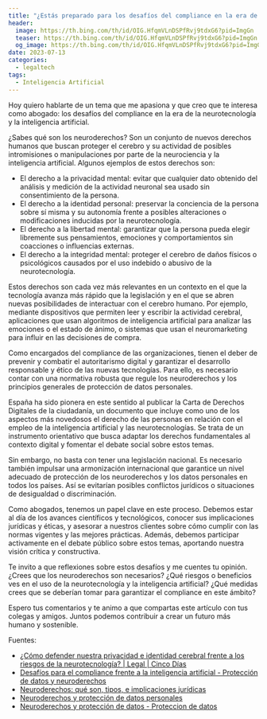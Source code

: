 ```yaml
---
title: "¿Estás preparado para los desafíos del compliance en la era de la neurotecnología y la inteligencia artificial?"
header:
  image: https://th.bing.com/th/id/OIG.HfqmVLnDSPfRvj9tdxG6?pid=ImgGn
  teaser: https://th.bing.com/th/id/OIG.HfqmVLnDSPfRvj9tdxG6?pid=ImgGn
  og_image: https://th.bing.com/th/id/OIG.HfqmVLnDSPfRvj9tdxG6?pid=ImgGn
date: 2023-07-13
categories:
  - legaltech
tags:
  - Inteligencia Artificial
---
```


Hoy quiero hablarte de un tema que me apasiona y que creo que te interesa como abogado: los desafíos del compliance en la era de la neurotecnología y la inteligencia artificial.

¿Sabes qué son los neuroderechos? Son un conjunto de nuevos derechos humanos que buscan proteger el cerebro y su actividad de posibles intromisiones o manipulaciones por parte de la neurociencia y la inteligencia artificial. Algunos ejemplos de estos derechos son:

- El derecho a la privacidad mental: evitar que cualquier dato obtenido del análisis y medición de la actividad neuronal sea usado sin consentimiento de la persona.
- El derecho a la identidad personal: preservar la conciencia de la persona sobre sí misma y su autonomía frente a posibles alteraciones o modificaciones inducidas por la neurotecnología.
- El derecho a la libertad mental: garantizar que la persona pueda elegir libremente sus pensamientos, emociones y comportamientos sin coacciones o influencias externas.
- El derecho a la integridad mental: proteger el cerebro de daños físicos o psicológicos causados por el uso indebido o abusivo de la neurotecnología.

Estos derechos son cada vez más relevantes en un contexto en el que la tecnología avanza más rápido que la legislación y en el que se abren nuevas posibilidades de interactuar con el cerebro humano. Por ejemplo, mediante dispositivos que permiten leer y escribir la actividad cerebral, aplicaciones que usan algoritmos de inteligencia artificial para analizar las emociones o el estado de ánimo, o sistemas que usan el neuromarketing para influir en las decisiones de compra.

Como encargados del compliance de las organizaciones, tienen el deber de prevenir y combatir el autoritarismo digital y garantizar el desarrollo responsable y ético de las nuevas tecnologías. Para ello, es necesario contar con una normativa robusta que regule los neuroderechos y los principios generales de protección de datos personales.

España ha sido pionera en este sentido al publicar la Carta de Derechos Digitales de la ciudadanía, un documento que incluye como uno de los aspectos más novedosos el derecho de las personas en relación con el empleo de la inteligencia artificial y las neurotecnologías. Se trata de un instrumento orientativo que busca adaptar los derechos fundamentales al contexto digital y fomentar el debate social sobre estos temas.

Sin embargo, no basta con tener una legislación nacional. Es necesario también impulsar una armonización internacional que garantice un nivel adecuado de protección de los neuroderechos y los datos personales en todos los países. Así se evitarían posibles conflictos jurídicos o situaciones de desigualdad o discriminación.

Como abogados, tenemos un papel clave en este proceso. Debemos estar al día de los avances científicos y tecnológicos, conocer sus implicaciones jurídicas y éticas, y asesorar a nuestros clientes sobre cómo cumplir con las normas vigentes y las mejores prácticas. Además, debemos participar activamente en el debate público sobre estos temas, aportando nuestra visión crítica y constructiva.

Te invito a que reflexiones sobre estos desafíos y me cuentes tu opinión. ¿Crees que los neuroderechos son necesarios? ¿Qué riesgos o beneficios ves en el uso de la neurotecnología y la inteligencia artificial? ¿Qué medidas crees que se deberían tomar para garantizar el compliance en este ámbito?

Espero tus comentarios y te animo a que compartas este artículo con tus colegas y amigos. Juntos podemos contribuir a crear un futuro más humano y sostenible.

Fuentes:

- [¿Cómo defender nuestra privacidad e identidad cerebral frente a los riesgos de la neurotecnología? | Legal | Cinco Días](https://cincodias.elpais.com/cincodias/2021/01/27/legal/1611779453_654051.html)
- [Desafíos para el compliance frente a la inteligencia artificial - Protección de datos y neuroderechos](https://www.worldcomplianceassociation.com/2989/articulo-desafios-para-el-compliance-frente-a-la-inteligencia-artificial-proteccion-de-datos-y-neuroderechos.html)
- [Neuroderechos: qué son, tipos, e implicaciones jurídicas](https://psicologiaymente.com/neurociencias/neuroderechos)
- [Neuroderechos y protección de datos personales](https://www.grupomultimedialegal.com/neuroderechos-y-proteccion-de-datos-personales/)
- [Neuroderechos y protección de datos - Proteccion de datos](https://www.protecciondatos.org/neuroderechos-y-proteccion-de-datos/)

